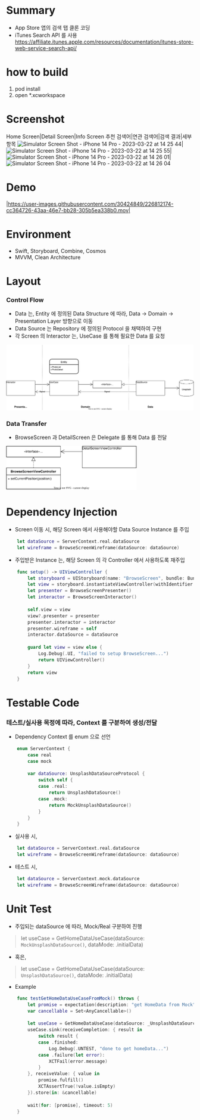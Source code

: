 # Summary
- App Store 앱의 검색 탭 클론 코딩
- iTunes Search API 를 사용
https://affiliate.itunes.apple.com/resources/documentation/itunes-store-web-service-search-api/

# how to build
1. pod install
2. open *.xcworkspace

# Screenshot
Home Screen|Detail Screen|Info Screen
추천 검색어|연관 검색어|검색 결과|세부 항목
![Simulator Screen Shot - iPhone 14 Pro - 2023-03-22 at 14 25 44](https://user-images.githubusercontent.com/30424849/226813615-cb02390e-4898-4e2a-8ec3-616482b15988.jpeg)|![Simulator Screen Shot - iPhone 14 Pro - 2023-03-22 at 14 25 55](https://user-images.githubusercontent.com/30424849/226813643-4bf32ff5-2b54-4a46-811c-1cc708c74737.jpeg)|![Simulator Screen Shot - iPhone 14 Pro - 2023-03-22 at 14 26 01](https://user-images.githubusercontent.com/30424849/226813670-4ece4d36-c1b8-4d5d-8459-0d31e0b722b0.jpeg)|![Simulator Screen Shot - iPhone 14 Pro - 2023-03-22 at 14 26 04](https://user-images.githubusercontent.com/30424849/226813716-f2cd91a7-14a0-42aa-a6ab-c5ef1e5bd597.jpeg)

# Demo
|https://user-images.githubusercontent.com/30424849/226812174-cc364726-43aa-46e7-bb28-305b5ea338b0.mov|

# Environment
- Swift, Storyboard, Combine, Cosmos
- MVVM, Clean Architecture


# Layout

### Control Flow
- Data 는, Entity 에 정의된 Data Structure 에 따라, Data -> Domain -> Presentation Layer 방향으로 이동
- Data Source 는 Repository 에 정의된 Protocol 을 채택하여 구현
- 각 Screen 의 Interactor 는, UseCase 를 통해 필요한 Data 를 요청
<img src="https://github.com/taitty/SwiftPractice/blob/master/myPhotoBrowser/Note/Layout.svg" width="800px">

### Data Transfer
- BrowseScreen 과 DetailScreen 은 Delegate 를 통해 Data 를 전달
<img src="https://github.com/taitty/SwiftPractice/blob/master/myPhotoBrowser/Note/Delegate.svg" width="350px">


# Dependency Injection
- Screen 이동 시, 해당 Screen 에서 사용해야할 Data Source Instance 를 주입
```Swift
    let dataSource = ServerContext.real.dataSource
    let wireframe = BrowseScreenWireframe(dataSource: dataSource)
```

- 주입받은 Instance 는, 해당 Screen 의 각 Controller 에서 사용하도록 재주입
```Swift
    func setup() -> UIViewController {
        let storyboard = UIStoryboard(name: "BrowseScreen", bundle: Bundle.main)
        let view = storyboard.instantiateViewController(withIdentifier: "BrowseScreen") as? BrowseScreenViewController
        let presenter = BrowseScreenPresenter()
        let interactor = BrowseScreenInteractor()
        
        self.view = view
        view?.presenter = presenter
        presenter.interactor = interactor
        presenter.wireframe = self
        interactor.dataSource = dataSource
        
        guard let view = view else {
            Log.Debug(.UI, "failed to setup BrowseScreen...")
            return UIViewController()
        }
        return view
    }
```

# Testable Code
### 테스트/실사용 목정에 따라, Context 를 구분하여 생성/전달
- Dependency Context 를 enum 으로 선언
```Swift
    enum ServerContext {
        case real
        case mock

        var dataSource: UnsplashDataSourceProtocol {
            switch self {
            case .real:
                return UnsplashDataSource()
            case .mock:
                return MockUnsplashDataSource()
            }
        }
    }
```

- 실사용 시,
```Swift
    let dataSource = ServerContext.real.dataSource
    let wireframe = BrowseScreenWireframe(dataSource: dataSource)
```

- 테스트 시,
```Swift
    let dataSource = ServerContext.mock.dataSource
    let wireframe = BrowseScreenWireframe(dataSource: dataSource)
```

# Unit Test
- 주입되는 dataSource 에 따라, Mock/Real 구분하여 진행

> let useCase = GetHomeDataUseCase(dataSource: `MockUnsplashDataSource()`, dataMode: .initialData) 

- 혹은,

> let useCase = GetHomeDataUseCase(dataSource: `UnsplashDataSource()`, dataMode: .initialData)

- Example
```Swift
    func testGetHomeDataUseCaseFromMock() throws {
        let promise = expectation(description: "get HomeData from Mock")
        var cancellable = Set<AnyCancellable>()

        let useCase = GetHomeDataUseCase(dataSource: _UnsplashDataSource()_, dataMode: .initialData)
        useCase.sink(receiveCompletion: { result in
            switch result {
            case .finished:
                Log.Debug(.UNTEST, "done to get homeData...")
            case .failure(let error):
                XCTFail(error.message)
            }
        }, receiveValue: { value in
            promise.fulfill()
            XCTAssertTrue(!value.isEmpty)
        }).store(in: &cancellable)

        wait(for: [promise], timeout: 5)
    }
```
